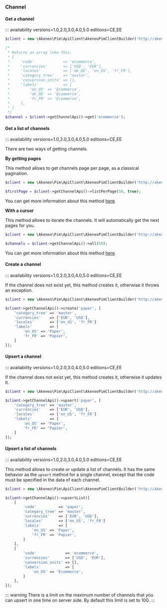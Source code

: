 ### Channel

#### Get a channel
::: availability versions=1.0,2.0,3.0,4.0,5.0 editions=CE,EE

```php
$client = new \Akeneo\Pim\ApiClient\AkeneoPimClientBuilder('http://akeneo.com/')->buildAuthenticatedByPassword('client_id', 'secret', 'admin', 'admin');

/*
 * Returns an array like this:
 * [
 *     'code'             => 'ecommerce',
 *     'currencies'       => ['USD', 'EUR'],
 *     'locales'          => ['de_DE', 'en_US', 'fr_FR'],
 *     'category_tree'    => 'master',
 *     'conversion_units' => [],
 *     'labels'           => [
 *         'en_US' => 'Ecommerce',
 *         'de_DE' => 'Ecommerce',
 *         'fr_FR' => 'Ecommerce',
 *     ],
 * ]
 */
$channel = $client->getChannelApi()->get('ecommerce');
```

#### Get a list of channels
::: availability versions=1.0,2.0,3.0,4.0,5.0 editions=CE,EE

There are two ways of getting channels. 

**By getting pages**

This method allows to get channels page per page, as a classical pagination.

```php
$client = new \Akeneo\Pim\ApiClient\AkeneoPimClientBuilder('http://akeneo.com/')->buildAuthenticatedByPassword('client_id', 'secret', 'admin', 'admin');

$firstPage = $client->getChannelApi()->listPerPage(50, true);
```

You can get more information about this method [here](/php-client/list-resources.html#by-getting-pages).

**With a cursor**

This method allows to iterate the channels. It will automatically get the next pages for you.

```php
$client = new \Akeneo\Pim\ApiClient\AkeneoPimClientBuilder('http://akeneo.com/')->buildAuthenticatedByPassword('client_id', 'secret', 'admin', 'admin');

$channels = $client->getChannelApi()->all(50);
```

You can get more information about this method [here](/php-client/list-resources.html#with-a-cursor).

#### Create a channel
::: availability versions=1.0,2.0,3.0,4.0,5.0 editions=CE,EE

If the channel does not exist yet, this method creates it, otherwise it throws an exception.

```php
$client = new \Akeneo\Pim\ApiClient\AkeneoPimClientBuilder('http://akeneo.com/')->buildAuthenticatedByPassword('client_id', 'secret', 'admin', 'admin');

$client->getChannelApi()->create('paper', [
    'category_tree' => 'master',
    'currencies'    => ['EUR', 'USD'],
    'locales'       => ['en_US', 'fr_FR']
    'labels'        => [
        'en_US' => 'Paper',
        'fr_FR' => 'Papier',
    ]
]);
```

#### Upsert a channel
::: availability versions=1.0,2.0,3.0,4.0,5.0 editions=CE,EE

If the channel does not exist yet, this method creates it, otherwise it updates it.

```php
$client = new \Akeneo\Pim\ApiClient\AkeneoPimClientBuilder('http://akeneo.com/')->buildAuthenticatedByPassword('client_id', 'secret', 'admin', 'admin');

$client->getChannelApi()->upsert('paper', [
    'category_tree' => 'master',
    'currencies'    => ['EUR', 'USD'],
    'locales'       => ['en_US', 'fr_FR']
    'labels'        => [
        'en_US' => 'Paper',
        'fr_FR' => 'Papier',
    ]
]);
```

#### Upsert a list of channels
::: availability versions=1.0,2.0,3.0,4.0,5.0 editions=CE,EE

This method allows to create or update a list of channels.
It has the same behavior as the `upsert` method for a single channel, except that the code must be specified in the data of each channel.


```php
$client = new \Akeneo\Pim\ApiClient\AkeneoPimClientBuilder('http://akeneo.com/')->buildAuthenticatedByPassword('client_id', 'secret', 'admin', 'admin');

$client->getChannelApi()->upsertList([
    [
        'code'          => 'paper',
        'category_tree' => 'master',
        'currencies'    => ['EUR', 'USD'],
        'locales'       => ['en_US', 'fr_FR']
        'labels'        => [
            'en_US' => 'Paper',
            'fr_FR' => 'Papier',
        ]
    ],
    [
        'code'             => 'ecommerce',
        'currencies'       => ['USD', 'EUR'],
        'conversion_units' => [],
        'labels'           => [
            'en_US' => 'Ecommerce',
        ]
    ],
]);
```

::: warning
There is a limit on the maximum number of channels that you can upsert in one time on server side. By default this limit is set to 100.
:::
